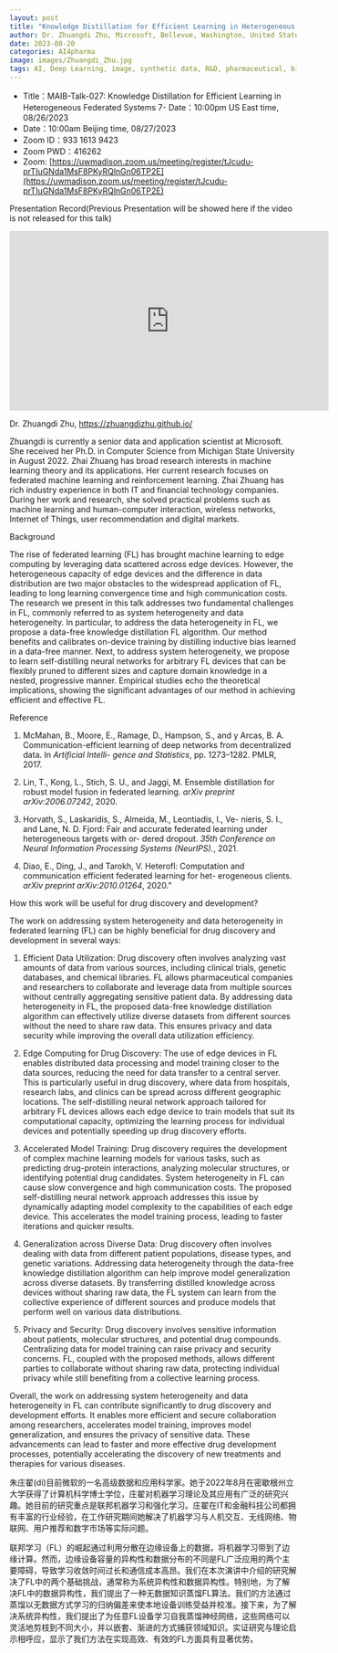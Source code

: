 ```yaml
---
layout: post
title: "Knowledge Distillation for Efficient Learning in Heterogeneous Federated Systems"
author: Dr. Zhuangdi Zhu, Microsoft, Bellevue, Washington, United States
date: 2023-08-20
categories: AI4pharma
image: images/Zhuangdi_Zhu.jpg
tags: AI, Deep Learning, image, synthetic data, R&D, pharmaceutical, biomedicine, AI4pharma
---
```


- Title：MAIB-Talk-027: Knowledge Distillation for Efficient Learning in Heterogeneous Federated Systems
7- Date：10:00pm US East time, 08/26/2023
- Date：10:00am Beijing time, 08/27/2023
- Zoom  ID：933 1613 9423
- Zoom PWD：416262
- Zoom: [https://uwmadison.zoom.us/meeting/register/tJcudu-prTIuGNda1MsF8PKyRQlnGn06TP2E](https://uwmadison.zoom.us/meeting/register/tJcudu-prTIuGNda1MsF8PKyRQlnGn06TP2E)

Presentation Record(Previous Presentation will be showed here if the video is not released for this talk)

<p align="center">
<iframe width="560" height="315" src="https://www.youtube.com/embed/LA-bhDUXtso" title="YouTube video player" frameborder="0" allow="accelerometer; autoplay; clipboard-write; encrypted-media; gyroscope; picture-in-picture" allowfullscreen></iframe>
</p>


Dr. Zhuangdi Zhu, https://zhuangdizhu.github.io/

Zhuangdi is currently a senior data and application scientist at Microsoft. She received her Ph.D. in Computer Science from Michigan State University in August 2022. Zhai Zhuang has broad research interests in machine learning theory and its applications. Her current research focuses on federated machine learning and reinforcement learning. Zhai Zhuang has rich industry experience in both IT and financial technology companies. During her work and research, she solved practical problems such as machine learning and human-computer interaction, wireless networks, Internet of Things, user recommendation and digital markets.

Background

The rise of federated learning (FL) has brought machine learning to edge computing by leveraging data scattered across edge devices. However, the heterogeneous capacity of edge devices and the difference in data distribution are two major obstacles to the widespread application of FL, leading to long learning convergence time and high communication costs. The research we present in this talk addresses two fundamental challenges in FL, commonly referred to as system heterogeneity and data heterogeneity. In particular, to address the data heterogeneity in FL, we propose a data-free knowledge distillation FL algorithm. Our method benefits and calibrates on-device training by distilling inductive bias learned in a data-free manner. Next, to address system heterogeneity, we propose to learn self-distilling neural networks for arbitrary FL devices that can be flexibly pruned to different sizes and capture domain knowledge in a nested, progressive manner. Empirical studies echo the theoretical implications, showing the significant advantages of our method in achieving efficient and effective FL.

Reference 

1. McMahan, B., Moore, E., Ramage, D., Hampson, S., and y Arcas, B. A. Communication-efficient learning of deep networks from decentralized data. In *Artificial Intelli- gence and Statistics*, pp. 1273–1282. PMLR, 2017.

2. Lin, T., Kong, L., Stich, S. U., and Jaggi, M. Ensemble distillation for robust model fusion in federated learning. *arXiv preprint arXiv:2006.07242*, 2020.

3. Horvath, S., Laskaridis, S., Almeida, M., Leontiadis, I., Ve- nieris, S. I., and Lane, N. D. Fjord: Fair and accurate federated learning under heterogeneous targets with or- dered dropout. *35th Conference on Neural Information Processing Systems (NeurIPS).*, 2021.

4. Diao, E., Ding, J., and Tarokh, V. Heterofl: Computation and communication efficient federated learning for het- erogeneous clients. *arXiv preprint arXiv:2010.01264*, 2020."


How this work will be useful for drug discovery and development?


The work on addressing system heterogeneity and data heterogeneity in federated learning (FL) can be highly beneficial for drug discovery and development in several ways:

1. Efficient Data Utilization: Drug discovery often involves analyzing vast amounts of data from various sources, including clinical trials, genetic databases, and chemical libraries. FL allows pharmaceutical companies and researchers to collaborate and leverage data from multiple sources without centrally aggregating sensitive patient data. By addressing data heterogeneity in FL, the proposed data-free knowledge distillation algorithm can effectively utilize diverse datasets from different sources without the need to share raw data. This ensures privacy and data security while improving the overall data utilization efficiency.

2. Edge Computing for Drug Discovery: The use of edge devices in FL enables distributed data processing and model training closer to the data sources, reducing the need for data transfer to a central server. This is particularly useful in drug discovery, where data from hospitals, research labs, and clinics can be spread across different geographic locations. The self-distilling neural network approach tailored for arbitrary FL devices allows each edge device to train models that suit its computational capacity, optimizing the learning process for individual devices and potentially speeding up drug discovery efforts.

3. Accelerated Model Training: Drug discovery requires the development of complex machine learning models for various tasks, such as predicting drug-protein interactions, analyzing molecular structures, or identifying potential drug candidates. System heterogeneity in FL can cause slow convergence and high communication costs. The proposed self-distilling neural network approach addresses this issue by dynamically adapting model complexity to the capabilities of each edge device. This accelerates the model training process, leading to faster iterations and quicker results.

4. Generalization across Diverse Data: Drug discovery often involves dealing with data from different patient populations, disease types, and genetic variations. Addressing data heterogeneity through the data-free knowledge distillation algorithm can help improve model generalization across diverse datasets. By transferring distilled knowledge across devices without sharing raw data, the FL system can learn from the collective experience of different sources and produce models that perform well on various data distributions.

5. Privacy and Security: Drug discovery involves sensitive information about patients, molecular structures, and potential drug compounds. Centralizing data for model training can raise privacy and security concerns. FL, coupled with the proposed methods, allows different parties to collaborate without sharing raw data, protecting individual privacy while still benefiting from a collective learning process.

Overall, the work on addressing system heterogeneity and data heterogeneity in FL can contribute significantly to drug discovery and development efforts. It enables more efficient and secure collaboration among researchers, accelerates model training, improves model generalization, and ensures the privacy of sensitive data. These advancements can lead to faster and more effective drug development processes, potentially accelerating the discovery of new treatments and therapies for various diseases.


朱庄翟(dí)目前微软的一名高级数据和应用科学家。她于2022年8月在密歇根州立大学获得了计算机科学博士学位，庄翟对机器学习理论及其应用有广泛的研究兴趣。她目前的研究重点是联邦机器学习和强化学习。庄翟在IT和金融科技公司都拥有丰富的行业经验，在工作研究期间她解决了机器学习与人机交互、无线网络、物联网、用户推荐和数字市场等实际问题。

联邦学习（FL）的崛起通过利用分散在边缘设备上的数据，将机器学习带到了边缘计算。然而，边缘设备容量的异构性和数据分布的不同是FL广泛应用的两个主要障碍，导致学习收敛时间过长和通信成本高昂。我们在本次演讲中介绍的研究解决了FL中的两个基础挑战，通常称为系统异构性和数据异构性。特别地，为了解决FL中的数据异构性，我们提出了一种无数据知识蒸馏FL算法。我们的方法通过蒸馏以无数据方式学习的归纳偏差来使本地设备训练受益并校准。接下来，为了解决系统异构性，我们提出了为任意FL设备学习自我蒸馏神经网络，这些网络可以灵活地剪枝到不同大小，并以嵌套、渐进的方式捕获领域知识。实证研究与理论启示相呼应，显示了我们方法在实现高效、有效的FL方面具有显著优势。


